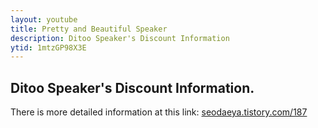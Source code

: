 ```yaml
---
layout: youtube
title: Pretty and Beautiful Speaker
description: Ditoo Speaker's Discount Information
ytid: 1mtzGP98X3E
---
```


## Ditoo Speaker's Discount Information.
There is more detailed information at this link: [seodaeya.tistory.com/187](https://seodaeya.tistory.com/187)
